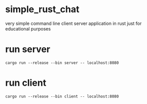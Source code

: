 # simple_rust_chat
very simple command line client server application in rust just for educational purposes

# run server
`cargo run --release --bin server -- localhost:8080`

# run client
`cargo run --release --bin client -- localhost:8080`

